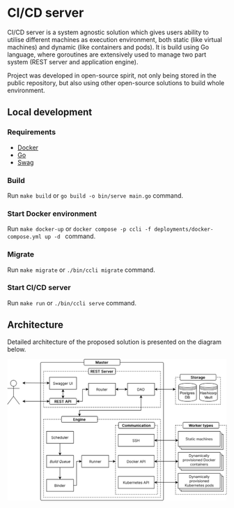 # CI/CD server

CI/CD server is a system agnostic solution which gives users ability to utilise different machines as execution environment, both static (like virtual machines) and dynamic (like containers and pods). It is build using Go language, where goroutines are extensively used to manage two part system (REST server and application engine).

Project was developed in open-source spirit, not only being stored in the public repository, but also using other open-source solutions to build whole environment.

## Local development

### Requirements

- [Docker](https://docs.docker.com/engine/install/)
- [Go](https://go.dev/doc/install)
- [Swag](https://github.com/go-openapi/swag)

### Build

Run `make build` or `go build -o bin/serve main.go` command.

### Start Docker environment

Run `make docker-up` or `docker compose -p ccli -f deployments/docker-compose.yml up -d ` command.

### Migrate

Run `make migrate` or `./bin/ccli migrate` command.

### Start CI/CD server

Run `make run` or `./bin/ccli serve` command.

## Architecture

Detailed architecture of the proposed solution is presented on the diagram below.

![CI/CD architecture](./figures/diagram.svg)
